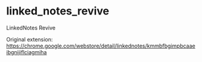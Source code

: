 # linked_notes_revive
LinkedNotes Revive

Original extension: https://chrome.google.com/webstore/detail/linkednotes/kmmbfbgimpbcaaeibgnijiflciagmiha